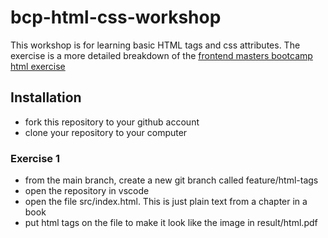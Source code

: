 # bcp-html-css-workshop

This workshop is for learning basic HTML tags and css attributes. The exercise is a more detailed breakdown of the [frontend masters bootcamp html exercise](https://frontendmasters.github.io/bootcamp/html)

## Installation

- fork this repository to your github account
- clone your repository to your computer

### Exercise 1

- from the main branch, create a new git branch called feature/html-tags
- open the repository in vscode
- open the file src/index.html. This is just plain text from a chapter in a book
- put html tags on the file to make it look like the image in result/html.pdf
